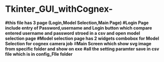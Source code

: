 # Tkinter_GUI_withCognex-
**#this file has 3 page (Login,Model Selection,Main Page)
#Login Page include entry of Password,username and Login button which compare entered username and password stroed in a csv and open model selection page
#Model selection page has 2 widgets combobox for Model Selection for cognex camera job**
#**Main Screen which show svg image from specific folder and show on exe**
**#all the setting paramter save in csv file which is in config_FIle folder**

